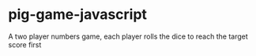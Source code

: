 # pig-game-javascript
A two player numbers game, each player rolls the dice to reach the target score first
